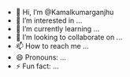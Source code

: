 - 👋 Hi, I’m @Kamalkumarganjhu
- 👀 I’m interested in ...
- 🌱 I’m currently learning ...
- 💞️ I’m looking to collaborate on ...
- 📫 How to reach me ...
- 😄 Pronouns: ...
- ⚡ Fun fact: ...

<!---
Kamalkumarganjhu/Kamalkumarganjhu is a ✨ special ✨ repository because its `README.md` (this file) appears on your GitHub profile.
You can click the Preview link to take a look at your changes.
--->
